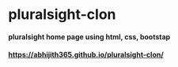 # pluralsight-clon
#### pluralsight home page using html, css, bootstap 
#### https://abhijith365.github.io/pluralsight-clon/
